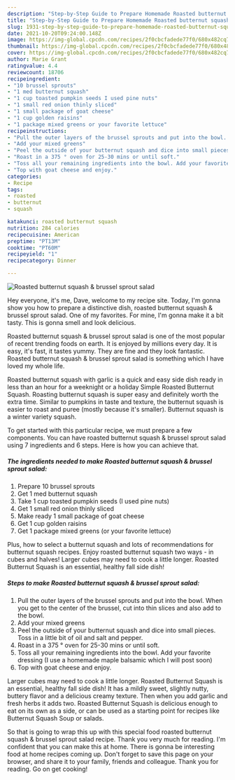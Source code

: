 ```yaml
---
description: "Step-by-Step Guide to Prepare Homemade Roasted butternut squash &amp; brussel sprout salad"
title: "Step-by-Step Guide to Prepare Homemade Roasted butternut squash &amp; brussel sprout salad"
slug: 1931-step-by-step-guide-to-prepare-homemade-roasted-butternut-squash-and-amp-brussel-sprout-salad
date: 2021-10-20T09:24:00.148Z
image: https://img-global.cpcdn.com/recipes/2f0cbcfadede77f0/680x482cq70/roasted-butternut-squash-brussel-sprout-salad-recipe-main-photo.jpg
thumbnail: https://img-global.cpcdn.com/recipes/2f0cbcfadede77f0/680x482cq70/roasted-butternut-squash-brussel-sprout-salad-recipe-main-photo.jpg
cover: https://img-global.cpcdn.com/recipes/2f0cbcfadede77f0/680x482cq70/roasted-butternut-squash-brussel-sprout-salad-recipe-main-photo.jpg
author: Marie Grant
ratingvalue: 4.4
reviewcount: 18706
recipeingredient:
- "10 brussel sprouts"
- "1 med butternut squash"
- "1 cup toasted pumpkin seeds I used pine nuts"
- "1 small red onion thinly sliced"
- "1 small package of goat cheese"
- "1 cup golden raisins"
- "1 package mixed greens or your favorite lettuce"
recipeinstructions:
- "Pull the outer layers of the brussel sprouts and put into the bowl. When you get to the center of the brussel, cut into thin slices and also add to the bowl."
- "Add your mixed greens"
- "Peel the outside of your butternut squash and dice into small pieces. Toss in a little bit of oil and salt and pepper."
- "Roast in a 375 ° oven for 25-30 mins or until soft."
- "Toss all your remaining ingredients into the bowl. Add your favorite dressing (I use a homemade maple balsamic which I will post soon)"
- "Top with goat cheese and enjoy."
categories:
- Recipe
tags:
- roasted
- butternut
- squash

katakunci: roasted butternut squash 
nutrition: 284 calories
recipecuisine: American
preptime: "PT13M"
cooktime: "PT60M"
recipeyield: "1"
recipecategory: Dinner

---
```



![Roasted butternut squash & brussel sprout salad](https://img-global.cpcdn.com/recipes/2f0cbcfadede77f0/680x482cq70/roasted-butternut-squash-brussel-sprout-salad-recipe-main-photo.jpg)

Hey everyone, it's me, Dave, welcome to my recipe site. Today, I'm gonna show you how to prepare a distinctive dish, roasted butternut squash & brussel sprout salad. One of my favorites. For mine, I'm gonna make it a bit tasty. This is gonna smell and look delicious.

Roasted butternut squash & brussel sprout salad is one of the most popular of recent trending foods on earth. It is enjoyed by millions every day. It is easy, it's fast, it tastes yummy. They are fine and they look fantastic. Roasted butternut squash & brussel sprout salad is something which I have loved my whole life.

Roasted butternut squash with garlic is a quick and easy side dish ready in less than an hour for a weeknight or a holiday Simple Roasted Butternut Squash. Roasting butternut squash is super easy and definitely worth the extra time. Similar to pumpkins in taste and texture, the butternut squash is easier to roast and puree (mostly because it's smaller). Butternut squash is a winter variety squash.


To get started with this particular recipe, we must prepare a few components. You can have roasted butternut squash & brussel sprout salad using 7 ingredients and 6 steps. Here is how you can achieve that.

<!--inarticleads1-->

##### The ingredients needed to make Roasted butternut squash & brussel sprout salad:

1. Prepare 10 brussel sprouts
1. Get 1 med butternut squash
1. Take 1 cup toasted pumpkin seeds (I used pine nuts)
1. Get 1 small red onion thinly sliced
1. Make ready 1 small package of goat cheese
1. Get 1 cup golden raisins
1. Get 1 package mixed greens (or your favorite lettuce)


Plus, how to select a butternut squash and lots of recommendations for butternut squash recipes. Enjoy roasted butternut squash two ways - in cubes and halves! Larger cubes may need to cook a little longer. Roasted Butternut Squash is an essential, healthy fall side dish! 

<!--inarticleads2-->

##### Steps to make Roasted butternut squash & brussel sprout salad:

1. Pull the outer layers of the brussel sprouts and put into the bowl. When you get to the center of the brussel, cut into thin slices and also add to the bowl.
1. Add your mixed greens
1. Peel the outside of your butternut squash and dice into small pieces. Toss in a little bit of oil and salt and pepper.
1. Roast in a 375 ° oven for 25-30 mins or until soft.
1. Toss all your remaining ingredients into the bowl. Add your favorite dressing (I use a homemade maple balsamic which I will post soon)
1. Top with goat cheese and enjoy.


Larger cubes may need to cook a little longer. Roasted Butternut Squash is an essential, healthy fall side dish! It has a mildly sweet, slightly nutty, buttery flavor and a delicious creamy texture. Then when you add garlic and fresh herbs it adds two. Roasted Butternut Squash is delicious enough to eat on its own as a side, or can be used as a starting point for recipes like Butternut Squash Soup or salads. 

So that is going to wrap this up with this special food roasted butternut squash & brussel sprout salad recipe. Thank you very much for reading. I'm confident that you can make this at home. There is gonna be interesting food at home recipes coming up. Don't forget to save this page on your browser, and share it to your family, friends and colleague. Thank you for reading. Go on get cooking!
